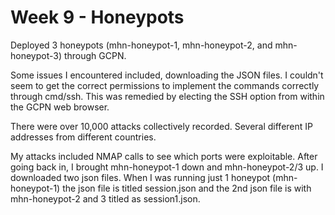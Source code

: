 # Week 9 - Honeypots

Deployed 3 honeypots (mhn-honeypot-1, mhn-honeypot-2, and mhn-honeypot-3) through GCPN.

Some issues I encountered included, downloading the JSON files.  I couldn't seem to get the correct permissions to implement the commands correctly through cmd/ssh.  This was remedied by electing the SSH option from within the GCPN web browser.

There were over 10,000 attacks collectively recorded.  Several different IP addresses from different countries.  

My attacks included NMAP calls to see which ports were exploitable.  After going back in, I brought mhn-honeypot-1 down and mhn-honeypot-2/3 up.  I downloaded two json files.  When I was running just 1 honeypot (mhn-honeypot-1) the json file is titled session.json and the 2nd json file is with mhn-honeypot-2 and 3 titled as session1.json. 
